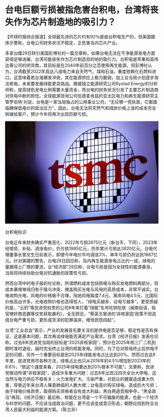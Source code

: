 # 台电巨额亏损被指危害台积电，台湾将丧失作为芯片制造地的吸引力？

【环球时报综合报道】全球最先进的芯片约有92％是由台积电生产的，但美国媒体示警称，台电公司财务状况不稳定，正危害岛内芯片产业。

多家台媒29日转引美国彭博社的一篇文章称，如果台电无法在干净能源发电方面获得足够进展，台湾可能丧失作为芯片制造目的地的吸引力。台积电是苹果和英伟达等公司的供货商，其目标是在2040年前百分之百使用再生能源。但彭博社认为，台湾截至2022年高达八成电力来自天然气、煤和石油，重度依赖化石燃料进口，这意味着若台海爆发冲突，其在能源供应上极为脆弱，加上台当局计划逐步淘汰核电，未来要发展绿能更具挑战。挪威独立能源研究公司Rystad
Energy的分析师称，提高绿色发电比例需要大量资金，而台电的财务状况引发了主要芯片制造商对供电中断的担忧。全球能源咨询公司伍德麦肯兹的亚太区电力和再生能源研究主管罗伯特·刘说，台电是一家当局独占的公用事业公司，“无论哪一党执政，它都面临确保低电价的政治压力”，因此，台电无法将天然气和煤炭价格上涨的成本完全转嫁给客户，预计今年将再次出现巨额亏损。

![f7f71ba0d4f2ecb12f88091d1b180315.jpg](https://raw.githubusercontent.com/qqhsx/qqnews_image/main/2024/01/30/台电巨额亏损被指危害台积电，台湾将丧失作为芯片制造地的吸引力？/f7f71ba0d4f2ecb12f88091d1b180315.jpg)

台积电标识

台电近年来财务确实严重恶化，2022年亏损2675亿元（新台币，下同），2023年经增资、补贴、调涨电价，仍亏损1985亿元，历年累计亏损达3820亿元。台电代理董事长曾文生日前表示，即便今年电价平均调涨3%，单年亏损仍将达到1887亿元。针对美媒的警告，台电28日回应称，岛内再生能源发电占比约一成，绿电的量跟得上厂商的要求。台“经济部”29日称，台电亏损是因为全球性的能源暴涨，当局将持续协助台电对抗通胀的政策性亏损。

然而台湾中时电子报的社论称，所谓燃料成本包括购电与购买发电燃料两部分，将成本暴增单纯归咎于俄乌冲突，掩盖购买光电与风电的高昂成本，非常不诚实。台电收购光电、风电的价格极不合理，陆地风电每度7.4元、离岸风电4.5元，比国际价格高出许多。光电收购价格也高得惊人，“绿电买越多，台电亏越多”。更受质疑的是，“云豹”等民进党权贵的公司8年来打着“绿能”名号吃铜吃铁（闽南俗语，指官僚奸商恶霸等仗势获取暴利），全无顾忌，“蔡英文冒进的‘非核家园’政策不但造成台电严重亏损，更形成贪渎的犯罪温床，难怪民怨四起”。

台湾“工业总会”表示，产业的发展首先要关注的是供电是否足够，稳定性是否有保证，这是基本问题，其次再谈绿电能否满足产业需求。台湾《经济日报》发表社论称，过去8年民进党当局的目标是“2025非核家园”，预计在2025年核三厂二机到期时准时退役，届时完全终止台湾的核能发电。同时，为了应对核电终止后供电不足的问题，另外一个重要目标是到2025年绿能发电占比达到20%。然而过去这8年里，民进党用尽各种方法，绿电占比也只从2016年的4.5%增加到2023年的8.6%，“依这个速度来看，2025年绿电要达到20%根本不可能”。文章称，民进党推动所谓“非核家园”，造成许多重大问题：过去8年出现过四次全台大停电，这当然与电力供应不稳有关；火力发电扩大，污染严重，对民众的健康造成重大伤害，导致近年来台湾人罹患肺癌的人数大增；台电高价购买绿电，造成巨大亏损；由于绿电价格昂贵，取得购买资格者会有庞大利益，黑白两道竞相争夺，“黑金政治”再现。《经济日报》最后称，核能在台湾是一个不可偏废的能源，也是一个经济与科学的问题，不应该当成政治问题，更不应该变成意识形态，朝野应找到符合台湾人民最大利益的能源方案。（陈立非）

